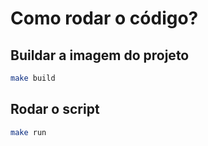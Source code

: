 # Como rodar o código?

## Buildar a imagem do projeto

```bash
make build
```

## Rodar o script

```bash
make run
```

